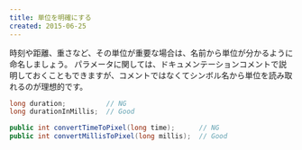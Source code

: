 ```yaml
---
title: 単位を明確にする
created: 2015-06-25
---
```


時刻や距離、重さなど、その単位が重要な場合は、名前から単位が分かるように命名しましょう。
パラメータに関しては、ドキュメンテーションコメントで説明しておくこともできますが、コメントではなくてシンボル名から単位を読み取れるのが理想的です。

```java
long duration;          // NG
long durationInMillis;  // Good

public int convertTimeToPixel(long time);      // NG
public int convertMillisToPixel(long millis);  // Good
```

